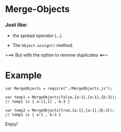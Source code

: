 # Merge-Objects

### Just like:

* the spread operator (...).

* The `Object.assign()` method.

===> But with the option to remove duplicates <===

# Example

```
var MergeObjects = require("./MergeObjects.js");

var temp1 = MergeObjects(false,{a:1},{a:1},{b:3});
// temp1 is { a:[1,1] , b:3 }

var temp2 = MergeObjects(true,{a:1},{a:1},{b:3});
// temp1 is { a:1 , b:3 }
```

Enjoy!
